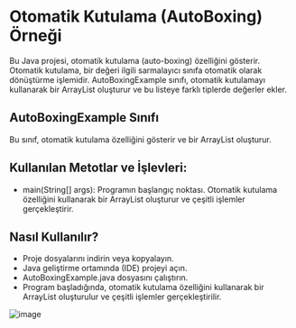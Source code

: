 # Otomatik Kutulama (AutoBoxing) Örneği
Bu Java projesi, otomatik kutulama (auto-boxing) özelliğini gösterir. Otomatik kutulama, bir değeri ilgili sarmalayıcı sınıfa otomatik olarak dönüştürme işlemidir. AutoBoxingExample sınıfı, otomatik kutulamayı kullanarak bir ArrayList oluşturur ve bu listeye farklı tiplerde değerler ekler.

## AutoBoxingExample Sınıfı
Bu sınıf, otomatik kutulama özelliğini gösterir ve bir ArrayList oluşturur.

## Kullanılan Metotlar ve İşlevleri:
- main(String[] args): Programın başlangıç noktası. Otomatik kutulama özelliğini kullanarak bir ArrayList oluşturur ve çeşitli işlemler gerçekleştirir.

## Nasıl Kullanılır?
- Proje dosyalarını indirin veya kopyalayın.
- Java geliştirme ortamında (IDE) projeyi açın.
- AutoBoxingExample.java dosyasını çalıştırın.
- Program başladığında, otomatik kutulama özelliğini kullanarak bir ArrayList oluşturulur ve çeşitli işlemler gerçekleştirilir.




![image](https://github.com/esmanur-karatas/fileOperationsWithJava/assets/83882274/4ef14cc5-ad9e-4642-807b-6437228b5858)
